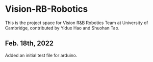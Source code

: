 # Vision-RB-Robotics

This is the project space for Vision R&B Robotics Team at University of Cambridge, contributed by Yiduo Hao and Shuohan Tao.

## Feb. 18th, 2022
Added an initial test file for arduino.
